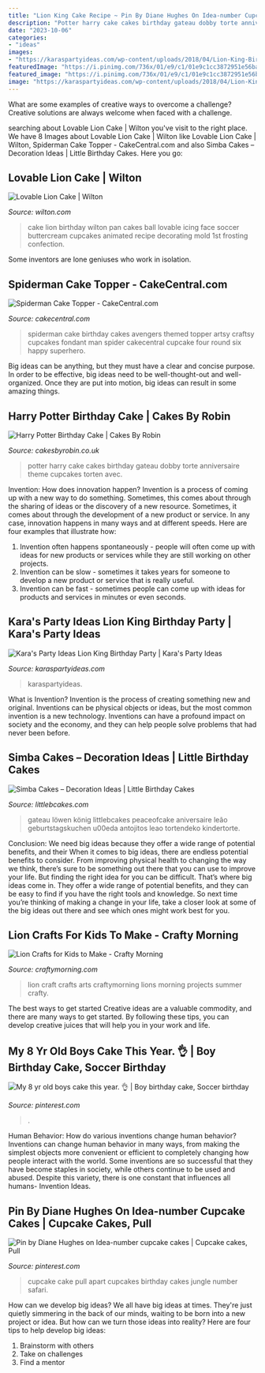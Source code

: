 ```yaml
---
title: "Lion King Cake Recipe ~ Pin By Diane Hughes On Idea-number Cupcake Cakes"
description: "Potter harry cake cakes birthday gateau dobby torte anniversaire theme cupcakes torten avec"
date: "2023-10-06"
categories:
- "ideas"
images:
- "https://karaspartyideas.com/wp-content/uploads/2018/04/Lion-King-Birthday-Party-via-Karas-Party-Ideas-KarasPartyIdeas.com10.jpeg"
featuredImage: "https://i.pinimg.com/736x/01/e9/c1/01e9c1cc3872951e56ba40054d72c0a9.jpg"
featured_image: "https://i.pinimg.com/736x/01/e9/c1/01e9c1cc3872951e56ba40054d72c0a9.jpg"
image: "https://karaspartyideas.com/wp-content/uploads/2018/04/Lion-King-Birthday-Party-via-Karas-Party-Ideas-KarasPartyIdeas.com10.jpeg"
---
```



What are some examples of creative ways to overcome a challenge?
Creative solutions are always welcome when faced with a challenge.

	

		
searching about Lovable Lion Cake | Wilton you've visit to the right place. We have 8 Images about Lovable Lion Cake | Wilton like Lovable Lion Cake | Wilton, Spiderman Cake Topper - CakeCentral.com and also Simba Cakes – Decoration Ideas | Little Birthday Cakes. Here you go:
		
    
## Lovable Lion Cake | Wilton

<img loading=lazy src="http://www.wilton.com/dw/image/v2/AAWA_PRD/on/demandware.static/-/Sites-wilton-project-master/default/dw841fa6ef/images/project/WLPROJ-1357/lovable-lion-cake_lg.jpg?sw=1000&amp;sh=1000&amp;sm=fit" onerror="this.onerror=null;this.src='https://tse4.mm.bing.net/th?id=OIP.C6d0A6oHN59B_QszHrS6SQHaHa&amp;pid=15.1';" alt="Lovable Lion Cake | Wilton">

_Source: wilton.com_

>cake lion birthday wilton pan cakes ball lovable icing face soccer buttercream cupcakes animated recipe decorating mold 1st frosting confection. 

	

Some inventors are lone geniuses who work in isolation.

    
## Spiderman Cake Topper - CakeCentral.com

<img loading=lazy src="https://cdn001.cakecentral.com/gallery/2015/03/900_768473Rb6L_spiderman-cake-topper.jpg" onerror="this.onerror=null;this.src='https://tse3.mm.bing.net/th?id=OIP.fJDKX4yoSHZAQG_eCF77uQHaJH&amp;pid=15.1';" alt="Spiderman Cake Topper - CakeCentral.com">

_Source: cakecentral.com_

>spiderman cake birthday cakes avengers themed topper artsy craftsy cupcakes fondant man spider cakecentral cupcake four round six happy superhero. 

	

Big ideas can be anything, but they must have a clear and concise purpose. In order to be effective, big ideas need to be well-thought-out and well-organized. Once they are put into motion, big ideas can result in some amazing things.

    
## Harry Potter Birthday Cake | Cakes By Robin

<img loading=lazy src="https://www.cakesbyrobin.co.uk/assets/Harry-Potter-Dobby-Cake.jpg" onerror="this.onerror=null;this.src='https://tse4.mm.bing.net/th?id=OIP.rnjSe6P-6uk6xPeKmwgQmAHaI2&amp;pid=15.1';" alt="Harry Potter Birthday Cake | Cakes By Robin">

_Source: cakesbyrobin.co.uk_

>potter harry cake cakes birthday gateau dobby torte anniversaire theme cupcakes torten avec. 

	

Invention: How does innovation happen?
Invention is a process of coming up with a new way to do something. Sometimes, this comes about through the sharing of ideas or the discovery of a new resource. Sometimes, it comes about through the development of a new product or service.
In any case, innovation happens in many ways and at different speeds. Here are four examples that illustrate how: 

1) Invention often happens spontaneously - people will often come up with ideas for new products or services while they are still working on other projects. 
2) Invention can be slow - sometimes it takes years for someone to develop a new product or service that is really useful. 
3) Invention can be fast - sometimes people can come up with ideas for products and services in minutes or even seconds.

    
## Kara&#039;s Party Ideas Lion King Birthday Party | Kara&#039;s Party Ideas

<img loading=lazy src="https://karaspartyideas.com/wp-content/uploads/2018/04/Lion-King-Birthday-Party-via-Karas-Party-Ideas-KarasPartyIdeas.com10.jpeg" onerror="this.onerror=null;this.src='https://tse3.mm.bing.net/th?id=OIP.SnMXqsqqJEZNM60VP_hx7gHaLH&amp;pid=15.1';" alt="Kara&#039;s Party Ideas Lion King Birthday Party | Kara&#039;s Party Ideas">

_Source: karaspartyideas.com_

>karaspartyideas. 

	

What is Invention?
Invention is the process of creating something new and original. Inventions can be physical objects or ideas, but the most common invention is a new technology. Inventions can have a profound impact on society and the economy, and they can help people solve problems that had never been before.

    
## Simba Cakes – Decoration Ideas | Little Birthday Cakes

<img loading=lazy src="https://www.littlebcakes.com/wp-content/uploads/2014/02/Simba-Cake-768x1024.jpg" onerror="this.onerror=null;this.src='https://tse2.mm.bing.net/th?id=OIP.FF8AJhIMF0ZCIcTrEP5dogHaJ4&amp;pid=15.1';" alt="Simba Cakes – Decoration Ideas | Little Birthday Cakes">

_Source: littlebcakes.com_

>gateau löwen könig littlebcakes peaceofcake aniversaire leão geburtstagskuchen u00eda antojitos leao tortendeko kindertorte. 

	

Conclusion: We need big ideas because they offer a wide range of potential benefits, and their
When it comes to big ideas, there are endless potential benefits to consider. From improving physical health to changing the way we think, there’s sure to be something out there that you can use to improve your life. But finding the right idea for you can be difficult. That’s where big ideas come in. They offer a wide range of potential benefits, and they can be easy to find if you have the right tools and knowledge. So next time you’re thinking of making a change in your life, take a closer look at some of the big ideas out there and see which ones might work best for you.

    
## Lion Crafts For Kids To Make - Crafty Morning

<img loading=lazy src="https://www.craftymorning.com/wp-content/uploads/2016/08/lion-craft-ideas-for-kids.png" onerror="this.onerror=null;this.src='https://tse4.mm.bing.net/th?id=OIP.5IASMopCwrG7gf-ugE0mbQHaHa&amp;pid=15.1';" alt="Lion Crafts for Kids to Make - Crafty Morning">

_Source: craftymorning.com_

>lion craft crafts arts craftymorning lions morning projects summer crafty. 

	

The best ways to get started
Creative ideas are a valuable commodity, and there are many ways to get started. By following these tips, you can develop creative juices that will help you in your work and life.

    
## My 8 Yr Old Boys Cake This Year. 👌 | Boy Birthday Cake, Soccer Birthday

<img loading=lazy src="https://i.pinimg.com/736x/a5/ad/da/a5adda894b7716f273769daaf5dab273--boy-cakes-old-boys.jpg" onerror="this.onerror=null;this.src='https://tse3.mm.bing.net/th?id=OIP.bU12-MLNv_KKhzUT1KAzhgHaNK&amp;pid=15.1';" alt="My 8 yr old boys cake this year. 👌 | Boy birthday cake, Soccer birthday">

_Source: pinterest.com_

>. 

	

Human Behavior: How do various inventions change human behavior?
Inventions can change human behavior in many ways, from making the simplest objects more convenient or efficient to completely changing how people interact with the world. Some inventions are so successful that they have become staples in society, while others continue to be used and abused. Despite this variety, there is one constant that influences all humans- Invention Ideas.

    
## Pin By Diane Hughes On Idea-number Cupcake Cakes | Cupcake Cakes, Pull

<img loading=lazy src="https://i.pinimg.com/736x/01/e9/c1/01e9c1cc3872951e56ba40054d72c0a9.jpg" onerror="this.onerror=null;this.src='https://tse4.mm.bing.net/th?id=OIP.gZjERF8kb24lfJALIrjh3wHaK9&amp;pid=15.1';" alt="Pin by Diane Hughes on Idea-number cupcake cakes | Cupcake cakes, Pull">

_Source: pinterest.com_

>cupcake cake pull apart cupcakes birthday cakes jungle number safari. 

	

How can we develop big ideas?
We all have big ideas at times. They're just quietly simmering in the back of our minds, waiting to be born into a new project or idea. But how can we turn those ideas into reality? Here are four tips to help develop big ideas: 
1. Brainstorm with others 
2. Take on challenges 
3. Find a mentor 

